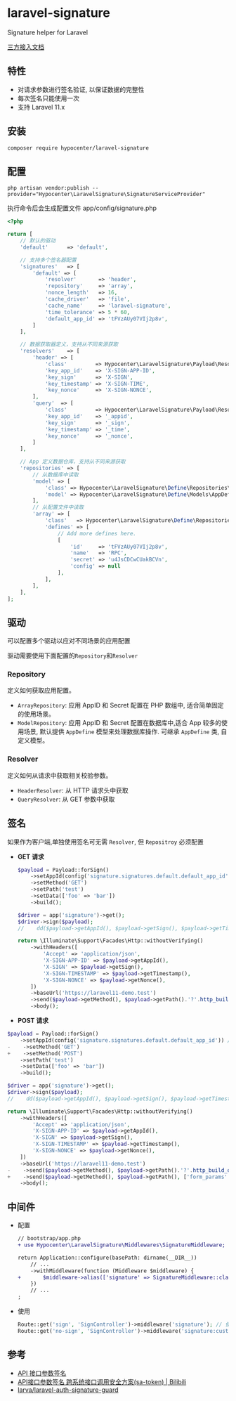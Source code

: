 # laravel-signature

Signature helper for Laravel

[三方接入文档](./INTERGRATION.md)

## 特性

* 对请求参数进行签名验证, 以保证数据的完整性
* 每次签名只能使用一次
* 支持 Laravel 11.x

## 安装

```bash
composer require hypocenter/laravel-signature
```

## 配置

```
php artisan vendor:publish --provider="Hypocenter\LaravelSignature\SignatureServiceProvider"
```

执行命令后会生成配置文件 app/config/signature.php

```php
<?php

return [
    // 默认的驱动
    'default'      => 'default',

    // 支持多个签名器配置
    'signatures'   => [
        'default' => [
            'resolver'       => 'header',
            'repository'     => 'array',
            'nonce_length'   => 16,
            'cache_driver'   => 'file',
            'cache_name'     => 'laravel-signature',
            'time_tolerance' => 5 * 60,
            'default_app_id' => 'tFVzAUy07VIj2p8v',
        ]
    ],

    // 数据获取器定义，支持从不同来源获取
    'resolvers'    => [
        'header' => [
            'class'         => Hypocenter\LaravelSignature\Payload\Resolvers\HeaderResolver::class,
            'key_app_id'    => 'X-SIGN-APP-ID',
            'key_sign'      => 'X-SIGN',
            'key_timestamp' => 'X-SIGN-TIME',
            'key_nonce'     => 'X-SIGN-NONCE',
        ],
        'query'  => [
            'class'         => Hypocenter\LaravelSignature\Payload\Resolvers\QueryResolver::class,
            'key_app_id'    => '_appid',
            'key_sign'      => '_sign',
            'key_timestamp' => '_time',
            'key_nonce'     => '_nonce',
        ]
    ],

    // App 定义数据仓库，支持从不同来源获取
    'repositories' => [
        // 从数据库中读取
        'model' => [
            'class' => Hypocenter\LaravelSignature\Define\Repositories\ModelRepository::class,
            'model' => Hypocenter\LaravelSignature\Define\Models\AppDefine::class,
        ],
        // 从配置文件中读取
        'array' => [
            'class'   => Hypocenter\LaravelSignature\Define\Repositories\ArrayRepository::class,
            'defines' => [
                // Add more defines here.
                [
                    'id'     => 'tFVzAUy07VIj2p8v',
                    'name'   => 'RPC',
                    'secret' => 'u4JsCDCwCUakBCVn',
                    'config' => null
                ],
            ],
        ],
    ],
];
```

## 驱动

可以配置多个驱动以应对不同场景的应用配置

驱动需要使用下面配置的`Repository`和`Resolver`

### Repository

定义如何获取应用配置。

* `ArrayRepository`: 应用 AppID 和 Secret 配置在 PHP 数组中, 适合简单固定的使用场景。
* `ModelRepository`: 应用 AppID 和 Secret 配置在数据库中,适合 App 较多的使用场景, 默认提供 `AppDefine` 模型来处理数据库操作.
  可继承 `AppDefine` 类, 自定义模型。

### Resolver

定义如何从请求中获取相关校验参数。

* `HeaderResolver`: 从 HTTP 请求头中获取
* `QueryResolver`: 从 GET 参数中获取

## 签名

如果作为客户端,单独使用签名可无需 `Resolver`, 但 `Repositroy` 必须配置

- **GET 请求**
  ```php
  $payload = Payload::forSign()
      ->setAppId(config('signature.signatures.default.default_app_id')) // 如果设置了 default_app_id 可省略
      ->setMethod('GET')
      ->setPath('test')
      ->setData(['foo' => 'bar'])
      ->build();

  $driver = app('signature')->get();
  $driver->sign($payload);
  //    dd($payload->getAppId(), $payload->getSign(), $payload->getTimestamp(), $payload->getNonce(), $payload->getMethod(), $payload->getPath());

  return \Illuminate\Support\Facades\Http::withoutVerifying()
      ->withHeaders([
          'Accept' => 'application/json',
          'X-SIGN-APP-ID' => $payload->getAppId(),
          'X-SIGN' => $payload->getSign(),
          'X-SIGN-TIMESTAMP' => $payload->getTimestamp(),
          'X-SIGN-NONCE' => $payload->getNonce(),
      ])
      ->baseUrl('https://laravel11-demo.test')
      ->send($payload->getMethod(), $payload->getPath().'?'.http_build_query($payload->getData())API 接口参数签名)
      ->body();
  ```

- **POST 请求**

```php
$payload = Payload::forSign()
    ->setAppId(config('signature.signatures.default.default_app_id')) // 如果设置了 default_app_id 可省略
-    ->setMethod('GET')
+    ->setMethod('POST')
    ->setPath('test')
    ->setData(['foo' => 'bar'])
    ->build();

$driver = app('signature')->get();
$driver->sign($payload);
//    dd($payload->getAppId(), $payload->getSign(), $payload->getTimestamp(), $payload->getNonce(), $payload->getMethod(), $payload->getPath());

return \Illuminate\Support\Facades\Http::withoutVerifying()
    ->withHeaders([
        'Accept' => 'application/json',
        'X-SIGN-APP-ID' => $payload->getAppId(),
        'X-SIGN' => $payload->getSign(),
        'X-SIGN-TIMESTAMP' => $payload->getTimestamp(),
        'X-SIGN-NONCE' => $payload->getNonce(),
    ])
    ->baseUrl('https://laravel11-demo.test')
-    ->send($payload->getMethod(), $payload->getPath().'?'.http_build_query($payload->getData()))
+    ->send($payload->getMethod(), $payload->getPath(), ['form_params' => $payload->getData()])
    ->body();
```

## 中间件

- 配置

    ```diff
    // bootstrap/app.php
    + use Hypocenter\LaravelSignature\Middlewares\SignatureMiddleware;
  
    return Application::configure(basePath: dirname(__DIR__))
        // ...
        ->withMiddleware(function (Middleware $middleware) {
    +       $middleware->alias(['signature' => SignatureMiddleware::class]);
        })
        // ...
    ;
    ```

- 使用

    ```php
    Route::get('sign', 'SignController')->middleware('signature'); // 使用默认驱动
    Route::get('no-sign', 'SignController')->middleware('signature:custom'); // 使用其他驱动
    ```

## 参考

- [API 接口参数签名](https://sa-token.cc/doc.html#/plugin/api-sign)
- [API接口参数签名 跨系统接口调用安全方案(sa-token) | Bilibili ](https://www.bilibili.com/video/BV17oeKeZEHo)
- [larva/laravel-auth-signature-guard](https://github.com/larvatecn/laravel-auth-signature-guard)